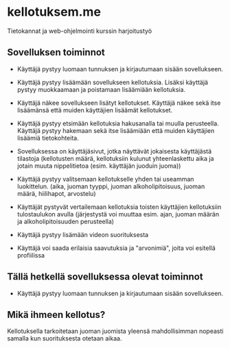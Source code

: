 # kellotuksem.me
Tietokannat ja web-ohjelmointi kurssin harjoitustyö

## Sovelluksen toiminnot

* Käyttäjä pystyy luomaan tunnuksen ja kirjautumaan sisään sovellukseen.

* Käyttäjä pystyy lisäämään sovellukseen kellotuksia. Lisäksi käyttäjä pystyy muokkaamaan ja poistamaan lisäämiään kellotuksia.

* Käyttäjä näkee sovellukseen lisätyt kellotukset. Käyttäjä näkee sekä itse lisäämänsä että muiden käyttäjien lisäämät kellotukset.

* Käyttäjä pystyy etsimään kellotuksia hakusanalla tai muulla perusteella. Käyttäjä pystyy hakemaan sekä itse lisäämiään että muiden käyttäjien lisäämiä tietokohteita.

* Sovelluksessa on käyttäjäsivut, jotka näyttävät jokaisesta käyttäjästä tilastoja (kellotusten määrä, kellotuksiin kulunut yhteenlaskettu aika ja jotain muuta nippelitietoa (esim. käyttäjän juoduin juoma))

* Käyttäjä pystyy valitsemaan kellotukselle yhden tai useamman luokittelun. (aika, juoman tyyppi, juoman alkoholipitoisuus, juoman määrä, hiilihapot, arvostelu)

* Käyttäjät pystyvät vertailemaan kellotuksia toisten käyttäjien kellotuksiin tulostaulukon avulla (järjestystä voi muuttaa esim. ajan, juoman määrän ja alkoholipitoisuuden perusteella)

* Käyttäjä pystyy lisämään videon suorituksesta

* Käyttäjä voi saada erilaisia saavutuksia ja "arvonimiä", joita voi esitellä profiilissa

## Tällä hetkellä sovelluksessa olevat toiminnot

* Käyttäjä pystyy luomaan tunnuksen ja kirjautumaan sisään sovellukseen.


## Mikä ihmeen kellotus?
Kellotuksella tarkoitetaan juoman juomista yleensä mahdollisimman nopeasti samalla kun suorituksesta otetaan aikaa.
